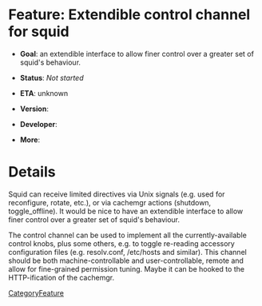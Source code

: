 # Feature: Extendible control channel for squid

  - **Goal**: an extendible interface to allow finer control over a
    greater set of squid's behaviour.

  - **Status**: *Not started*

<!-- end list -->

  - **ETA**: unknown

  - **Version**:

  - **Developer**:

  - **More**:

# Details

Squid can receive limited directives via Unix signals (e.g. used for
reconfigure, rotate, etc.), or via cachemgr actions (shutdown,
toggle\_offline). It would be nice to have an extendible interface to
allow finer control over a greater set of squid's behaviour.

The control channel can be used to implement all the currently-available
control knobs, plus some others, e.g. to toggle re-reading accessory
configuration files (e.g. resolv.conf, /etc/hosts and similar). This
channel should be both machine-controllable and user-controllable,
remote and allow for fine-grained permission tuning. Maybe it can be
hooked to the HTTP-ification of the cachemgr.

[CategoryFeature](/CategoryFeature#)
